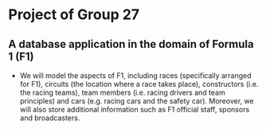 # Project of Group 27
## A database application in the domain of Formula 1 (F1)

- We will model the aspects of F1, including races (specifically arranged for F1), circuits (the location where a race takes place), constructors (i.e. the racing teams), team members (i.e. racing drivers and team principles) and cars (e.g. racing cars and the safety car). Moreover, we will also store additional information such as F1 official staff, sponsors and broadcasters. 
